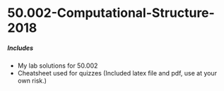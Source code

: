 # 50.002-Computational-Structure-2018
##### Includes 
- My lab solutions for 50.002 
- Cheatsheet used for quizzes (Included latex file and pdf, use at your own risk.)

